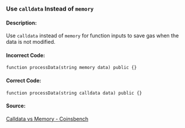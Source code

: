 ### Use `calldata` Instead of `memory`
#### Description:
Use `calldata` instead of `memory` for function inputs to save gas when the data is not modified.

#### Incorrect Code:
```solidity
function processData(string memory data) public {}
```

#### Correct Code:
```solidity
function processData(string calldata data) public {}
```

#### Source:
[Calldata vs Memory - Coinsbench](https://coinsbench.com/comprehensive-guide-tips-and-tricks-for-gas-optimization-in-solidity-5380db734404)